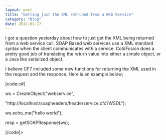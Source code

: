 ```yaml
---
layout: post
title: "Getting just the XML retruned from a Web Service"
category: "Blog"
date: 2011-01-17
---
```



I got a question yesterday about how to just get the XML being returned from a web service call. SOAP Based web services use a XML standard syntax when the client communicates with a service. ColdFusion does a pretty good job of translating the return value into either a simple object, or a Java like serialized object.

I believe CF7 included some new functions for returning the XML used in the request and the response. Here is an example below;

[code:c#]

ws = CreateObject("webservice",

"http://localhost/soapheaders/headerservice.cfc?WSDL");

ws.echo_me("hello world");

resp = getSOAPResponse(ws);

[/code]>